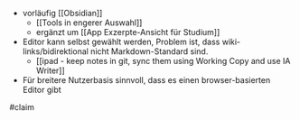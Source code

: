 - vorläufig [[Obsidian]]
	- [[Tools in engerer Auswahl]]
	- ergänzt um [[App Exzerpte-Ansicht für Studium]]
- Editor kann selbst gewählt werden, Problem ist, dass wiki-links/bidirektional nicht Markdown-Standard sind.
	- [[ipad - keep notes in git, sync them using Working Copy and use IA Writer]]
- Für breitere Nutzerbasis sinnvoll, dass es einen browser-basierten Editor gibt

#claim 